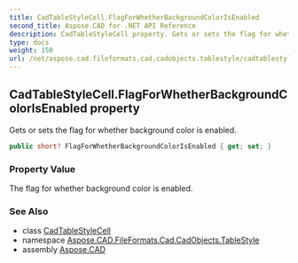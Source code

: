 ```yaml
---
title: CadTableStyleCell.FlagForWhetherBackgroundColorIsEnabled
second_title: Aspose.CAD for .NET API Reference
description: CadTableStyleCell property. Gets or sets the flag for whether background color is enabled
type: docs
weight: 150
url: /net/aspose.cad.fileformats.cad.cadobjects.tablestyle/cadtablestylecell/flagforwhetherbackgroundcolorisenabled/
---
```

## CadTableStyleCell.FlagForWhetherBackgroundColorIsEnabled property

Gets or sets the flag for whether background color is enabled.

```csharp
public short? FlagForWhetherBackgroundColorIsEnabled { get; set; }
```

### Property Value

The flag for whether background color is enabled.

### See Also

* class [CadTableStyleCell](../)
* namespace [Aspose.CAD.FileFormats.Cad.CadObjects.TableStyle](../../cadtablestylecell/)
* assembly [Aspose.CAD](../../../)


